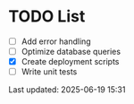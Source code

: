 # TODO List

- [ ] Add error handling
- [ ] Optimize database queries
- [x] Create deployment scripts
- [ ] Write unit tests

Last updated: 2025-06-19 15:31
